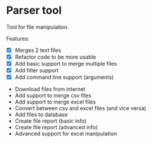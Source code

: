 # Parser tool

Tool for file manipulation.

Features:
- [x] Merges 2 text files
- [x] Refactor code to be more usable
- [x] Add basic support to merge multiple files
- [x] Add filter support
- [x] Add command line support (arguments)
- Download files from internet
- Add support to merge csv files
- Add support to merge excel files
- Convert between csv and excel files (and vice versa)
- Add files to database
- Create file report (basic info)
- Create file report (advanced info)
- Advanced support for excel manipulation
